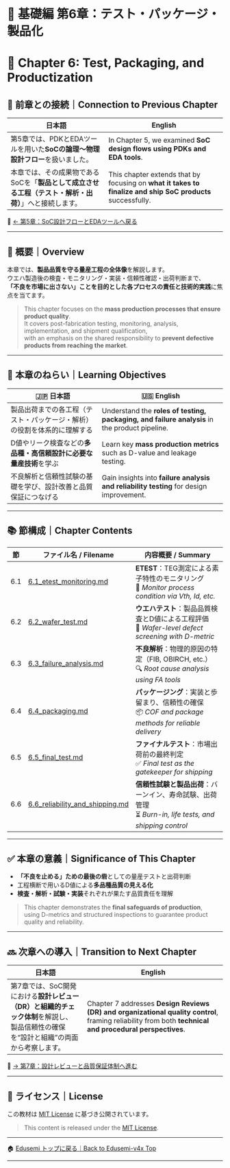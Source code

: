 # 📘 基礎編 第6章：テスト・パッケージ・製品化  
# 📘 Chapter 6: Test, Packaging, and Productization


## 🔁 前章との接続｜Connection to Previous Chapter

| 日本語                                                                                                      | English                                                                                                      |
|-------------------------------------------------------------------------------------------------------------|--------------------------------------------------------------------------------------------------------------|
| 第5章では、PDKとEDAツールを用いた**SoCの論理〜物理設計フロー**を扱いました。                                 | In Chapter 5, we examined **SoC design flows using PDKs and EDA tools**.                                    |
| 本章では、その成果物であるSoCを「**製品として成立させる工程（テスト・解析・出荷）**」へと接続します。         | This chapter extends that by focusing on **what it takes to finalize and ship SoC products** successfully.  |

📎 [← 第5章：SoC設計フローとEDAツールへ戻る](../chapter5_soc_design_flow/README.md)

---

## 🧭 概要｜Overview

本章では、**製品品質を守る量産工程の全体像**を解説します。  
ウエハ製造後の検査・モニタリング・実装・信頼性確認・出荷判断まで、  
**「不良を市場に出さない」ことを目的とした各プロセスの責任と技術的実践**に焦点を当てます。

> This chapter focuses on the **mass production processes that ensure product quality**.  
> It covers post-fabrication testing, monitoring, analysis, implementation, and shipment qualification,  
> with an emphasis on the shared responsibility to **prevent defective products from reaching the market**.

---

## 🎯 本章のねらい｜Learning Objectives

| 🇯🇵 日本語                                                                                  | 🇺🇸 English                                                                                   |
|-------------------------------------------------------------------------------------------|----------------------------------------------------------------------------------------------|
| 製品出荷までの各工程（テスト・パッケージ・解析）の役割を体系的に理解する                         | Understand the **roles of testing, packaging, and failure analysis** in the product pipeline. |
| D値やリーク検査などの**多品種・高信頼設計に必要な量産技術**を学ぶ                                | Learn key **mass production metrics** such as D-value and leakage testing.                   |
| 不良解析と信頼性試験の基礎を学び、設計改善と品質保証につなげる                                   | Gain insights into **failure analysis and reliability testing** for design improvement.       |

---

## 📚 節構成｜Chapter Contents

| 節 | ファイル名 / Filename | 内容概要 / Summary |
|----|------------------------|---------------------|
| 6.1 | [6.1_etest_monitoring.md](6.1_etest_monitoring.md) | **ETEST**：TEG測定による素子特性のモニタリング<br>📐 *Monitor process condition via Vth, Id, etc.* |
| 6.2 | [6.2_wafer_test.md](6.2_wafer_test.md) | **ウエハテスト**：製品品質検査とD値による工程評価<br>🧪 *Wafer-level defect screening with D-metric* |
| 6.3 | [6.3_failure_analysis.md](6.3_failure_analysis.md) | **不良解析**：物理的原因の特定（FIB, OBIRCH, etc.）<br>🔍 *Root cause analysis using FA tools* |
| 6.4 | [6.4_packaging.md](6.4_packaging.md) | **パッケージング**：実装と歩留まり、信頼性の確保<br>📦 *COF and package methods for reliable delivery* |
| 6.5 | [6.5_final_test.md](6.5_final_test.md) | **ファイナルテスト**：市場出荷前の最終判定<br>✅ *Final test as the gatekeeper for shipping* |
| 6.6 | [6.6_reliability_and_shipping.md](6.6_reliability_and_shipping.md) | **信頼性試験と製品出荷**：バーンイン、寿命試験、出荷管理<br>⏳ *Burn-in, life tests, and shipping control* |

---

## ✅ 本章の意義｜Significance of This Chapter

- **「不良を止める」ための最後の砦**としての量産テストと出荷判断  
- 工程横断で用いるD値による**多品種品質の見える化**
- **検査・解析・試験・実装**それぞれが果たす品質責任を理解

> This chapter demonstrates the **final safeguards of production**,  
> using D-metrics and structured inspections to guarantee product quality and reliability.

---

## 🔜 次章への導入｜Transition to Next Chapter

| 日本語                                                                                                   | English                                                                                              |
|----------------------------------------------------------------------------------------------------------|--------------------------------------------------------------------------------------------------------|
| 第7章では、SoC開発における**設計レビュー（DR）と組織的チェック体制**を解説し、<br>製品信頼性の確保を“設計と組織”の両面から考察します。 | Chapter 7 addresses **Design Reviews (DR) and organizational quality control**, framing reliability from both **technical and procedural perspectives**. |

📎 [→ 第7章：設計レビューと品質保証体制へ進む](../chapter7_design_review_and_org/README.md)

---

## 📝 ライセンス｜License

この教材は [MIT License](../LICENSE) に基づき公開されています。  
> This content is released under the [MIT License](../LICENSE).

---

🏠 [Edusemi トップに戻る｜Back to Edusemi-v4x Top](../README.md)

---

